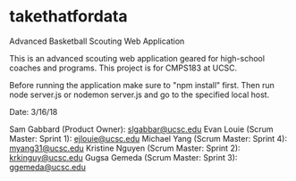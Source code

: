 # takethatfordata
Advanced Basketball Scouting Web Application

This is an advanced scouting web application geared for high-school coaches and programs. This project is for CMPS183 at UCSC.

Before running the application make sure to "npm install" first. Then run node server.js or nodemon server.js and go to the specified local host.

Date: 3/16/18

Sam Gabbard (Product Owner): slgabbar@ucsc.edu
Evan Louie (Scrum Master: Sprint 1): ejlouie@ucsc.edu
Michael Yang (Scrum Master: Sprint 4): myang31@ucsc.edu
Kristine Nguyen (Scrum Master: Sprint 2): krkinguy@ucsc.edu
Gugsa Gemeda (Scrum Master: Sprint 3): ggemeda@ucsc.edu
